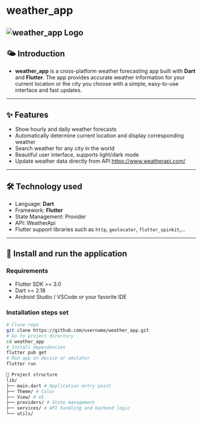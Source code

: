 # weather_app

![weather_app Logo](images/logo.png) <!-- Replace with your app logo or image -->
---
## 🌤️ Introduction
- **weather_app** is a cross-platform weather forecasting app built with **Dart** and **Flutter**.
The app provides accurate weather information for your current location or the city you choose with a simple, easy-to-use interface and fast updates.
---
## ✨ Features
- Show hourly and daily weather forecasts
- Automatically determine current location and display corresponding weather
- Search weather for any city in the world
- Beautiful user interface, supports light/dark mode
- Update weather data directly from API https://www.weatherapi.com/
---
## 🛠️ Technology used
- Language: **Dart**
- Framework: **Flutter**
- State Management: Provider
- API: WeatherApi
- Flutter support libraries such as `http`, `geolocator`, `flutter_spinkit`,...
---
## 🚀 Install and run the application
### Requirements
- Flutter SDK >= 3.0
- Dart >= 2.18
- Android Studio / VSCode or your favorite IDE
### Installation steps set
```bash
# Clone repo
git clone https://github.com/username/weather_app.git
# Go to project directory
cd weather_app
# Install dependencies
flutter pub get
# Run app on device or emulator
flutter run

📂 Project structure
lib/
├── main.dart # Application entry point
├── Theme/ # Color
├── View/ # UI
├── providers/ # State management
├── services/ # API handling and backend logic
└── utils/
